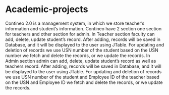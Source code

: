 # Academic-projects
Contineo 2.0 is a management system, in which we store teacher’s information and student’s information. Contineo have 2 section one section for teachers and other section for admin.
In Teacher section faculty can add, delete, update student’s record. After adding, records will be saved in Database, and it will be displayed to the user using JTable.
For updating and deletion of records we use USN number of the student based on the USN number we fetch and delete the records, or we update the records.
In Admin section admin can add, delete, update student’s record as well as teachers record. After adding, records will be saved in Database, and it will be displayed to the user using JTable.
For updating and deletion of records we use USN number of the student and Employee ID of the teacher based on the USN and Employee ID we fetch and delete the records, or we update the records.
